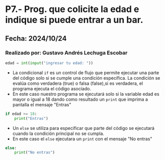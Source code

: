 # P7.- Prog. que colicite la edad e indique si puede entrar a un bar.
##  Fecha: 2024/10/24
### Realizado por: Gustavo Andrés Lechuga Escobar
``` python
edad = int(input("ingresar tu edad: "))
``` 
- La condicional `if` es un control de flujo que permite ejecutar una parte del código solo si se cumple una condición específica. La condición se evalúa como verdadera (true) o falsa (false),si es verdadera, el programa ejecuta el código asociado.
- En este caso nuestro programa se ejecutará solo si la variable edad es mayor o igual a 18 dando como resultado un `print` que imprima a pantalla el mensaje "Entras"
``` python
if edad >= 18:
    print("Entras")
```
- Un `else` se utiliza para especificar que parte del código se ejecutará cuando la condición principal no se cumpla.
- En este caso el `else` ejecutara un `print` con el mensaje "No entras"
``` python
else:
    print("No entras")
